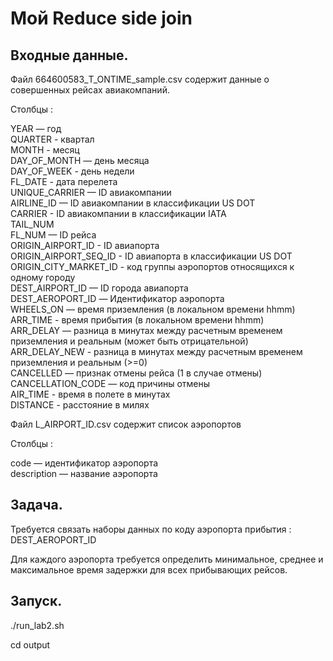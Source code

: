 # Мой Reduce side join

## Входные данные.

Файл 664600583_T_ONTIME_sample.csv содержит данные о совершенных
рейсах авиакомпаний.

Столбцы :

YEAR — год <br>
QUARTER - квартал <br>
MONTH - месяц <br>
DAY_OF_MONTH — день месяца <br>
DAY_OF_WEEK - день недели <br>
FL_DATE - дата перелета <br>
UNIQUE_CARRIER — ID авиакомпании <br>
AIRLINE_ID — ID авиакомпании в классификации US DOT <br>
CARRIER - ID авиакомпании в классификации IATA <br>
TAIL_NUM <br>
FL_NUM — ID рейса <br>
ORIGIN_AIRPORT_ID - ID авиапорта <br>
ORIGIN_AIRPORT_SEQ_ID - ID авиапорта в классификации US DOT <br>
ORIGIN_CITY_MARKET_ID - код группы аэропортов относящихся к одному 
городу <br>
DEST_AIRPORT_ID — ID города авиапорта <br>
DEST_AEROPORT_ID — Идентификатор аэропорта <br>
WHEELS_ON — время приземления (в локальном времени hhmm) <br>
ARR_TIME - время прибытия (в локальном времени hhmm) <br>
ARR_DELAY — разница в минутах между расчетным временем приземления и
реальным (может быть отрицательной) <br>
ARR_DELAY_NEW - разница в минутах между расчетным временем
приземления и реальным (>=0) <br>
CANCELLED — признак отмены рейса (1 в случае отмены) <br>
CANCELLATION_CODE — код причины отмены <br>
AIR_TIME - время в полете в минутах <br>
DISTANCE - расстояние в милях

Файл L_AIRPORT_ID.csv содержит список аэропортов

Столбцы :

code — идентификатор аэропорта <br>
description — название аэропорта


## Задача.

Требуется связать наборы данных по коду аэропорта прибытия :
DEST_AEROPORT_ID

Для каждого аэропорта требуется определить минимальное, среднее и
максимальное время задержки для всех прибывающих рейсов.

## Запуск.

./run_lab2.sh

cd output
